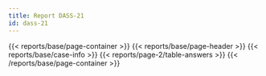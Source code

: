 ```yaml
---
title: Report DASS-21
id: dass-21
---
```

{{< reports/base/page-container >}}
  {{< reports/base/page-header >}}
  {{< reports/base/case-info >}}
  {{< reports/page-2/table-answers >}}
{{< /reports/base/page-container >}}